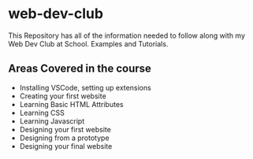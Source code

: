 # web-dev-club
This Repository has all of the information needed to follow along with my Web Dev Club at School. Examples and Tutorials.

## Areas Covered in the course
  - Installing VSCode, setting up extensions
  - Creating your first website
  - Learning Basic HTML Attributes
  - Learning CSS
  - Learning Javascript
  - Designing your first website
  - Designing from a prototype
  - Designing your final website
